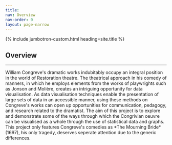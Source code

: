 ```yaml
---
title:
nav: Overview
nav-order: 0
layout: page-narrow
---
```


{% include jumbotron-custom.html heading=site.title %}

## **Overview**
<hr/>
William Congreve's dramatic works indubitably occupy an integral position in the world of Restoration theatre. The theatrical approach in his comedy of manners, in which he employs elements from the works of playwrights such as Jonson and Molière, creates an intriguing opportunity for data visualisation. As data visualisation techniques enable the presentation of large sets of data in an accessible manner, using these methods on Congreve's works can open up opportunities for communication, pedagogy, and research related to the dramatist. The aim of this project is to explore and demonstrate some of the ways through which the Congrivian oeuvre can be visualised as a whole through the use of statistical data and graphs. This project only features Congreve's comedies as *The Mourning Bride* (1697), his only tragedy, deserves seperate attention due to the generic differences.
